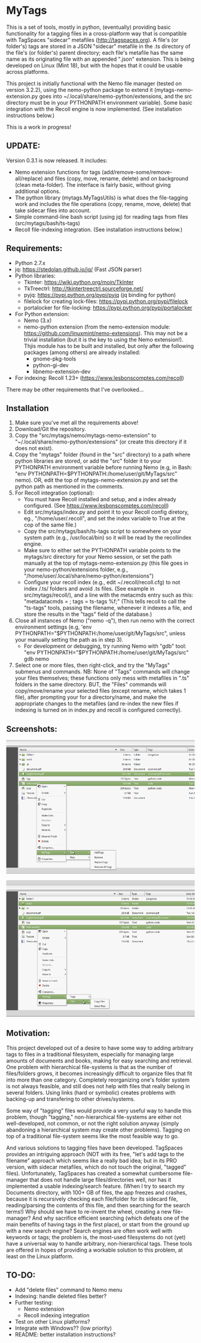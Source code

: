 MyTags
========
This is a set of tools, mostly in python, (eventually) providing basic functionality for a tagging files in a cross-platform way that is compatible with TagSpaces "sidecar" metafiles (http://tagspaces.org). A file's (or folder's) tags are stored in a JSON "sidecar" metafile in the .ts directory of the file's (or folder's) parent directory; each file's metafile has the same name as its originating file with an appended ".json" extension. This is being developed on Linux (Mint 18), but with the hopes that it could be usable across platforms.

This project is initially functional with the Nemo file manager (tested on version 3.2.2), using the nemo-python package to extend it (mytags-nemo-extension.py goes into ~/.local/share/nemo-python/extensions, and the src directory must be in your PYTHONPATH environment variable).  Some basic integration with the Recoll engine is now implemented. (See installation instructions below.)

This is a work in progress! 

UPDATE:
------
Version 0.3.1 is now released. It includes:
* Nemo extension functions for tags (add/remove-some/remove-all/replace) and files (copy, move, rename, delete) and on background (clean meta-folder).  The interface is fairly basic, without giving additional options.  
* The python library (mytags.MyTagsUtils) is what does the file-tagging work and includes the file operations (copy, rename, move, delete) that take sidecar files into account. 
* Simple command-line bash script (using jq) for reading tags from files (src/mytags/bash/ts-tags)
* Recoll file-indexing integration. (See installation instructions below.)


Requirements:
-------------
* Python 2.7.x
* jq: https://stedolan.github.io/jq/ (Fast JSON parser)
* Python libraries:
  * Tkinter: https://wiki.python.org/moin/TkInter
  * TkTreectrl: http://tkintertreectrl.sourceforge.net/
  * pyjq: https://pypi.python.org/pypi/pyjq (jq binding for python)
  * filelock for creating lock-files: https://pypi.python.org/pypi/filelock
  * portalocker for file-locking: https://pypi.python.org/pypi/portalocker
* For Python extension:
  * Nemo (3.x)
  * nemo-python extension (from the nemo-extension module: https://github.com/linuxmint/nemo-extensions). This may not be a trivial installation (but it is the key to using the Nemo extension!). Thjis module has to be built and installed, but only after the following packages (among others) are already installed: 
    * gnome-pkg-tools
    * python-gi-dev 
    * libnemo-extension-dev
* For indexing: Recoll 1.23+ (https://www.lesbonscomptes.com/recoll)

There may be other requirements that I've overlooked...

Installation
-------------------------
1. Make sure you've met all the requirements above!  
2. Download/Git the repository. 
2. Copy the "src/mytags/nemo/mytags-nemo-extension" to "~/.local/share/nemo-python/extensions" (or create this directory if it does not exist). 
3. Copy the "mytags" folder (found in the "src" directory) to a path where python libraries are stored, or add the "src" folder it to your PYTHONPATH environment variable before running Nemo (e.g, in Bash: "env PYTHONPATH=$PYTHONPATH:/home/user/git/MyTags/src" nemo). OR, edit the top of mytags-nemo-extension.py and set the python path as mentioned in the comments.
4. For Recoll integration (optional):
   * You must have Recoll installed and setup, and a index already configured. (See https://www.lesbonscomptes.com/recoll)
   * Edit src/mytags/index.py and point it to your Recoll config diretory, eg., "/home/user/.recoll", and set the index variable to True at the cop of the same file.) 
   * Copy the src/mytags/bash/ts-tags script to somewhere on your system path (e.g., /usr/local/bin) so it will be read by the recollindex engine.
   * Make sure to either set the PYTHONPATH variable points to the mytags/src directory for your Nemo session, or set the path manually at the top of mytags-nemo-extension.py (this file goes in your nemo-python/extensions folder, e.g., "/home/user/.local/share/nemo-python/extensions")
   * Configure your recoll index (e.g., edit ~/.recoll/recoll.cfg) to not index  /.ts/ folders and avoid .ts files. (See example in src/mytags/recoll/), and a line with the metacmds entry such as this: "metadatacmds = ; tags = ts-tags %f;" (This tells recoll to call the "ts-tags" tools, passing the filename, whenever it indexes a file, and store the results in the "tags" field of the database.)
5. Close all instances of Nemo ("nemo -q"), then run nemo with the correct environment settings (e.g, 'env PYTHONPATH="$PYTHONPATH:/home/user/git/MyTags/src", unless your manually setting the path as in step 3). 
   * For development or debugging, try running Nemo with "gdb" tool: "env PYTHONPATH="$PYTHONPATH:/home/user/git/MyTags/src" gdb nemo 
5. Select one or more files, then right-click, and try the "MyTags" submenus and commands. NB: None of "Tags" commands will change your files themselves; these functions only mess with metafiles in ".ts" folders in the same directory. BUT, the "Files" commands will copy/move/rename your selected files (except rename, which takes 1 file), after prompting your for a directory/name, and make the appropriate changes to the metafiles (and re-index the new files if indexing is turned on in index.py and recoll is configured correctly).

Screenshots:
-----------
![MyTags Nemo Extension screenshot1](https://github.com/cbop-dev/MyTags/blob/master/images/Tags-submenu.png "MyTags Nemo Extension shot 1")

![MyTags Nemo Extension screenshot2](https://github.com/cbop-dev/MyTags/blob/master/images/Files-submenu.png "MyTags Nemo Extension shot 2")

Motivation:
-----------
This project developed out of a desire to have some way to adding arbitrary tags to files in a traditional filesystem, especially for managing large amounts of documents and books, making for easy searching and retrieval. One problem with hierarchical file-systems is that as the number of files/folders grows, it becomes increasingly difficult to organize files that fit into more than one category. Completely reorganizing one's folder system is not always feasible, and still does not help with files that really belong in several folders. Using links (hard or symbolic) creates problems with backing-up and transfering to other drives/systems. 

Some way of "tagging" files would provide a very useful way to handle this problem, though "tagging," non-hierarchical file-systems are either not well-developed, not common, or not the right solution anyway (simply abandoning a hierarchical system may create other problems). Tagging on top of a traditional file-system seems like the most feasible way to go.

And various solutions to tagging files have been developed. TagSpaces provides an intriguing approach (NOT with its free, "let's add tags to the filename" approach which seems like a really bad idea; but in its PRO version, with sidecar metafiles, which do not touch the original, "tagged" files). Unfortunately, TagSpaces has created a somewhat cumbersome file-manager that does not handle large files/directories well, nor has it implemented a usable indexing/search feature. (When I try to search my Documents directory, with  100+ GB of files, the app freezes and crashes, because it is recursively checking each file/folder for its sidecard file, reading/parsing the contents of this file, and then searching for the search terms!) Why should we have to re-invent the wheel, creating a new file-manager? And why sacrifice efficient searching (which defeats one of the main benefits of having tags in the first place), or start from the ground up with a new search engine? Search engines are often work well with keywords or tags; the problem is, the most-used filesystems do not (yet) have a universal way to handle arbitrary, non-hierarchical tags. These tools are offered in hopes of providing a workable solution to this problem, at least on the Linux platform.

TO-DO:
------
* Add "delete files" command to Nemo menu
* Indexing: handle deleted files better?
* Further testing:
  * Nemo extension
  * Recoll indexing integration
* Test on other Linux platforms?
* Integrate with Windows?? (low priority)
* README: better installation instructions?



